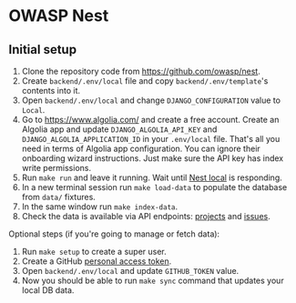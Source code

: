 # OWASP Nest

## Initial setup

1. Clone the repository code from <https://github.com/owasp/nest>.
1. Create `backend/.env/local` file and copy `backend/.env/template`'s contents into it.
1. Open `backend/.env/local` and change `DJANGO_CONFIGURATION` value to `Local`.
1. Go to <https://www.algolia.com/> and create a free account.
Create an Algolia app and update `DJANGO_ALGOLIA_API_KEY` and `DJANGO_ALGOLIA_APPLICATION_ID` in your `.env/local` file.
That's all you need in terms of Algolia app configuration. You can ignore their onboarding wizard instructions.
Just make sure the API key has index write permissions.
1. Run `make run` and leave it running. Wait until [Nest local](http://localhost:8000/api/v1) is responding.
1. In a new terminal session run `make load-data` to populate the database from `data/` fixtures.
1. In the same window run `make index-data`.
1. Check the data is available via API endpoints: [projects](http://localhost:8000/api/v1/owasp/search/project) and [issues](http://localhost:8000/api/v1/owasp/search/issue).

Optional steps (if you're going to manage or fetch data):

1. Run `make setup` to create a super user.
1. Create a GitHub [personal access token](https://docs.github.com/en/authentication/keeping-your-account-and-data-secure/managing-your-personal-access-tokens).
1. Open `backend/.env/local` and update `GITHUB_TOKEN` value.
1. Now you should be able to run `make sync` command that updates your local DB data.
